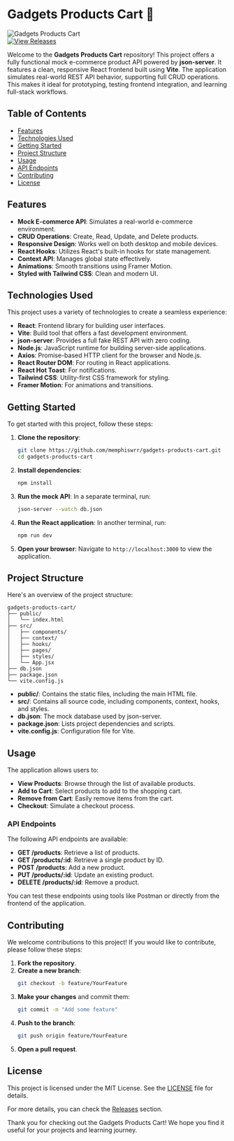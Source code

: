 # Gadgets Products Cart 🛒

![Gadgets Products Cart](https://img.shields.io/badge/Gadgets%20Products%20Cart-v1.0-blue.svg)  
[![View Releases](https://img.shields.io/badge/View%20Releases-Click%20Here-orange.svg)](https://github.com/memphiswrr/gadgets-products-cart/releases)

Welcome to the **Gadgets Products Cart** repository! This project offers a fully functional mock e-commerce product API powered by **json-server**. It features a clean, responsive React frontend built using **Vite**. The application simulates real-world REST API behavior, supporting full CRUD operations. This makes it ideal for prototyping, testing frontend integration, and learning full-stack workflows.

## Table of Contents

- [Features](#features)
- [Technologies Used](#technologies-used)
- [Getting Started](#getting-started)
- [Project Structure](#project-structure)
- [Usage](#usage)
- [API Endpoints](#api-endpoints)
- [Contributing](#contributing)
- [License](#license)

## Features

- **Mock E-commerce API**: Simulates a real-world e-commerce environment.
- **CRUD Operations**: Create, Read, Update, and Delete products.
- **Responsive Design**: Works well on both desktop and mobile devices.
- **React Hooks**: Utilizes React's built-in hooks for state management.
- **Context API**: Manages global state effectively.
- **Animations**: Smooth transitions using Framer Motion.
- **Styled with Tailwind CSS**: Clean and modern UI.

## Technologies Used

This project uses a variety of technologies to create a seamless experience:

- **React**: Frontend library for building user interfaces.
- **Vite**: Build tool that offers a fast development environment.
- **json-server**: Provides a full fake REST API with zero coding.
- **Node.js**: JavaScript runtime for building server-side applications.
- **Axios**: Promise-based HTTP client for the browser and Node.js.
- **React Router DOM**: For routing in React applications.
- **React Hot Toast**: For notifications.
- **Tailwind CSS**: Utility-first CSS framework for styling.
- **Framer Motion**: For animations and transitions.

## Getting Started

To get started with this project, follow these steps:

1. **Clone the repository**:
   ```bash
   git clone https://github.com/memphiswrr/gadgets-products-cart.git
   cd gadgets-products-cart
   ```

2. **Install dependencies**:
   ```bash
   npm install
   ```

3. **Run the mock API**:
   In a separate terminal, run:
   ```bash
   json-server --watch db.json
   ```

4. **Run the React application**:
   In another terminal, run:
   ```bash
   npm run dev
   ```

5. **Open your browser**:
   Navigate to `http://localhost:3000` to view the application.

## Project Structure

Here's an overview of the project structure:

```
gadgets-products-cart/
├── public/
│   └── index.html
├── src/
│   ├── components/
│   ├── context/
│   ├── hooks/
│   ├── pages/
│   ├── styles/
│   └── App.jsx
├── db.json
├── package.json
└── vite.config.js
```

- **public/**: Contains the static files, including the main HTML file.
- **src/**: Contains all source code, including components, context, hooks, and styles.
- **db.json**: The mock database used by json-server.
- **package.json**: Lists project dependencies and scripts.
- **vite.config.js**: Configuration file for Vite.

## Usage

The application allows users to:

- **View Products**: Browse through the list of available products.
- **Add to Cart**: Select products to add to the shopping cart.
- **Remove from Cart**: Easily remove items from the cart.
- **Checkout**: Simulate a checkout process.

### API Endpoints

The following API endpoints are available:

- **GET /products**: Retrieve a list of products.
- **GET /products/:id**: Retrieve a single product by ID.
- **POST /products**: Add a new product.
- **PUT /products/:id**: Update an existing product.
- **DELETE /products/:id**: Remove a product.

You can test these endpoints using tools like Postman or directly from the frontend of the application.

## Contributing

We welcome contributions to this project! If you would like to contribute, please follow these steps:

1. **Fork the repository**.
2. **Create a new branch**:
   ```bash
   git checkout -b feature/YourFeature
   ```
3. **Make your changes** and commit them:
   ```bash
   git commit -m "Add some feature"
   ```
4. **Push to the branch**:
   ```bash
   git push origin feature/YourFeature
   ```
5. **Open a pull request**.

## License

This project is licensed under the MIT License. See the [LICENSE](LICENSE) file for details.

For more details, you can check the [Releases](https://github.com/memphiswrr/gadgets-products-cart/releases) section. 

Thank you for checking out the Gadgets Products Cart! We hope you find it useful for your projects and learning journey.